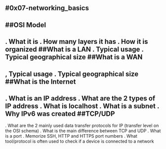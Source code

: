 #0x07-networking_basics
---

##__OSI Model__
---
. What it is
. How many layers it has
. How it is organized
##__What is a LAN__
. Typical usage
. Typical geographical size
##__What is a WAN__
---
, Typical usage
. Typical geographical size
##__What is the Internet__
---
. What is an IP address
. What are the 2 types of IP address
. What is localhost
. What is a subnet
. Why IPv6 was created
##__TCP/UDP__
---
. What are the 2 mainly used data transfer protocols for IP (transfer level on the OSI schema)
. What is the main difference between TCP and UDP
. What is a port
. Memorize SSH, HTTP and HTTPS port numbers
. What tool/protocol is often used to check if a device is connected to a network
